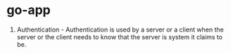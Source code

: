 # go-app

1. Authentication -
                     Authentication is used by a server or a client when the server or the client needs to know that the server is system it claims to be.
